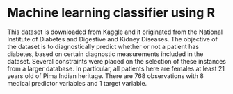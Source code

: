# Machine learning classifier using R
This dataset is downloaded from Kaggle and it originated from the National Institute of Diabetes and Digestive and Kidney Diseases. The objective of the dataset is to diagnostically predict whether or not a patient has diabetes, based on certain diagnostic measurements included in the dataset. Several constraints were placed on the selection of these instances from a larger database. In particular, all patients here are females at least 21 years old of Pima Indian heritage. There are 768 observations with 8 medical predictor variables and 1 target variable.
